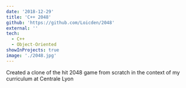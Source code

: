 ```yaml
---
date: '2018-12-29'
title: 'C++ 2048'
github: 'https://github.com/Loicden/2048'
external: ''
tech:
  - C++
  - Object-Oriented
showInProjects: true
image: './2048.jpg'
---
```


Created a clone of the hit 2048 game from scratch in the context of my curriculum at Centrale Lyon
